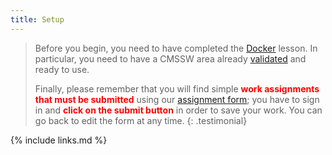 ```yaml
---
title: Setup
---
```

> Before you begin, you need to have completed the [Docker](https://cms-opendata-workshop.github.io/workshop2023-lesson-docker) lesson.  In particular, you need to have a CMSSW area already [validated](https://cms-opendata-workshop.github.io/workshop2023-lesson-docker/04-validation/index.html#run-a-simple-demo-for-testing-and-validating) and ready to use.
>
> Finally, please remember that you will find simple <strong style="color: red;">work assignments that must be submitted</strong> using our [assignment form](https://docs.google.com/forms/d/e/1FAIpQLSfinzqqOt3tNOchikFQRoA4EYnJXuWOV1JBWTBCPnELM-86AA/viewform); you have to sign in and <strong style="color: red;">click on the submit button</strong> in order to save your work.  You can go back to edit the form at any time.
{: .testimonial}


{% include links.md %}
